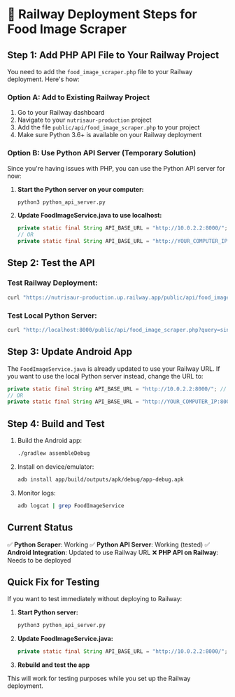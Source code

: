 # 🚀 Railway Deployment Steps for Food Image Scraper

## Step 1: Add PHP API File to Your Railway Project

You need to add the `food_image_scraper.php` file to your Railway deployment. Here's how:

### Option A: Add to Existing Railway Project
1. Go to your Railway dashboard
2. Navigate to your `nutrisaur-production` project
3. Add the file `public/api/food_image_scraper.php` to your project
4. Make sure Python 3.6+ is available on your Railway deployment

### Option B: Use Python API Server (Temporary Solution)
Since you're having issues with PHP, you can use the Python API server for now:

1. **Start the Python server on your computer:**
   ```bash
   python3 python_api_server.py
   ```

2. **Update FoodImageService.java to use localhost:**
   ```java
   private static final String API_BASE_URL = "http://10.0.2.2:8000/"; // For Android emulator
   // OR
   private static final String API_BASE_URL = "http://YOUR_COMPUTER_IP:8000/"; // For physical device
   ```

## Step 2: Test the API

### Test Railway Deployment:
```bash
curl "https://nutrisaur-production.up.railway.app/public/api/food_image_scraper.php?query=sinigang%20na%20baboy&max_results=3"
```

### Test Local Python Server:
```bash
curl "http://localhost:8000/public/api/food_image_scraper.php?query=sinigang%20na%20baboy&max_results=3"
```

## Step 3: Update Android App

The `FoodImageService.java` is already updated to use your Railway URL. If you want to use the local Python server instead, change the URL to:

```java
private static final String API_BASE_URL = "http://10.0.2.2:8000/"; // For emulator
// OR
private static final String API_BASE_URL = "http://YOUR_COMPUTER_IP:8000/"; // For device
```

## Step 4: Build and Test

1. Build the Android app:
   ```bash
   ./gradlew assembleDebug
   ```

2. Install on device/emulator:
   ```bash
   adb install app/build/outputs/apk/debug/app-debug.apk
   ```

3. Monitor logs:
   ```bash
   adb logcat | grep FoodImageService
   ```

## Current Status

✅ **Python Scraper**: Working
✅ **Python API Server**: Working (tested)
✅ **Android Integration**: Updated to use Railway URL
❌ **PHP API on Railway**: Needs to be deployed

## Quick Fix for Testing

If you want to test immediately without deploying to Railway:

1. **Start Python server:**
   ```bash
   python3 python_api_server.py
   ```

2. **Update FoodImageService.java:**
   ```java
   private static final String API_BASE_URL = "http://10.0.2.2:8000/";
   ```

3. **Rebuild and test the app**

This will work for testing purposes while you set up the Railway deployment.
